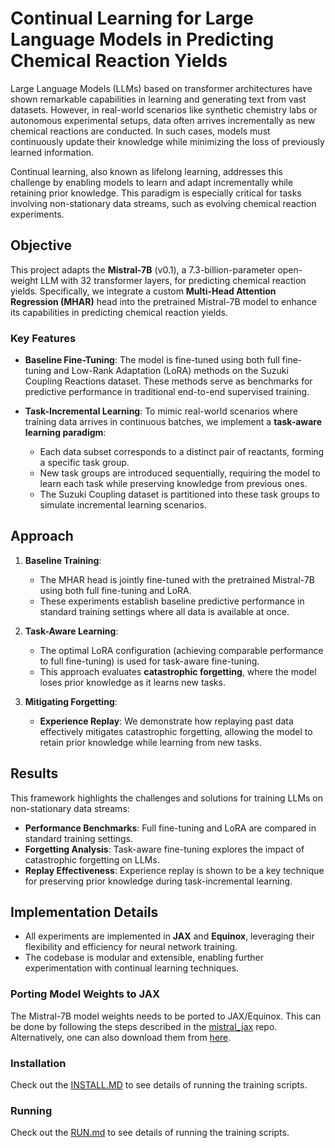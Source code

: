 # Continual Learning for Large Language Models in Predicting Chemical Reaction Yields

Large Language Models (LLMs) based on transformer architectures have shown remarkable capabilities in learning and generating text from vast datasets. However, in real-world scenarios like synthetic chemistry labs or autonomous experimental setups, data often arrives incrementally as new chemical reactions are conducted. In such cases, models must continuously update their knowledge while minimizing the loss of previously learned information.

Continual learning, also known as lifelong learning, addresses this challenge by enabling models to learn and adapt incrementally while retaining prior knowledge. This paradigm is especially critical for tasks involving non-stationary data streams, such as evolving chemical reaction experiments.

## Objective

This project adapts the **Mistral-7B** (v0.1), a 7.3-billion-parameter open-weight LLM with 32 transformer layers, for predicting chemical reaction yields. Specifically, we integrate a custom **Multi-Head Attention Regression (MHAR)** head into the pretrained Mistral-7B model to enhance its capabilities in predicting chemical reaction yields.

### Key Features
- **Baseline Fine-Tuning**: The model is fine-tuned using both full fine-tuning and Low-Rank Adaptation (LoRA) methods on the Suzuki Coupling Reactions dataset. These methods serve as benchmarks for predictive performance in traditional end-to-end supervised training.
  
- **Task-Incremental Learning**: To mimic real-world scenarios where training data arrives in continuous batches, we implement a **task-aware learning paradigm**:
  - Each data subset corresponds to a distinct pair of reactants, forming a specific task group.
  - New task groups are introduced sequentially, requiring the model to learn each task while preserving knowledge from previous ones.
  - The Suzuki Coupling dataset is partitioned into these task groups to simulate incremental learning scenarios.

## Approach

1. **Baseline Training**:
   - The MHAR head is jointly fine-tuned with the pretrained Mistral-7B using both full fine-tuning and LoRA.
   - These experiments establish baseline predictive performance in standard training settings where all data is available at once.

2. **Task-Aware Learning**:
   - The optimal LoRA configuration (achieving comparable performance to full fine-tuning) is used for task-aware fine-tuning.
   - This approach evaluates **catastrophic forgetting**, where the model loses prior knowledge as it learns new tasks.

3. **Mitigating Forgetting**:
   - **Experience Replay**: We demonstrate how replaying past data effectively mitigates catastrophic forgetting, allowing the model to retain prior knowledge while learning from new tasks.

## Results

This framework highlights the challenges and solutions for training LLMs on non-stationary data streams:
- **Performance Benchmarks**: Full fine-tuning and LoRA are compared in standard training settings.
- **Forgetting Analysis**: Task-aware fine-tuning explores the impact of catastrophic forgetting on LLMs.
- **Replay Effectiveness**: Experience replay is shown to be a key technique for preserving prior knowledge during task-incremental learning.

## Implementation Details

- All experiments are implemented in **JAX** and **Equinox**, leveraging their flexibility and efficiency for neural network training.
- The codebase is modular and extensible, enabling further experimentation with continual learning techniques.


### Porting Model Weights to JAX
The Mistral-7B model weights needs to be ported to JAX/Equinox. This can be done by following the steps described in the [mistral_jax](https://github.com/AakashKumarNain/mistral_jax/blob/main/instructions.md) repo. Alternatively, one can also download them from [here](https://buffalo.box.com/s/ljd66kpkgte8duofz3us2zihb70btwww). 

### Installation
Check out the [INSTALL.MD](https://github.com/pythonpanda2/CL_MISTRAL7B_REACT/blob/main/INSTALL.MD) to see details of running the training scripts. 


### Running 
Check out the [RUN.md](https://github.com/pythonpanda2/CL_MISTRAL7B_REACT/blob/main/RUN.MD) to see details of running the training scripts. 
